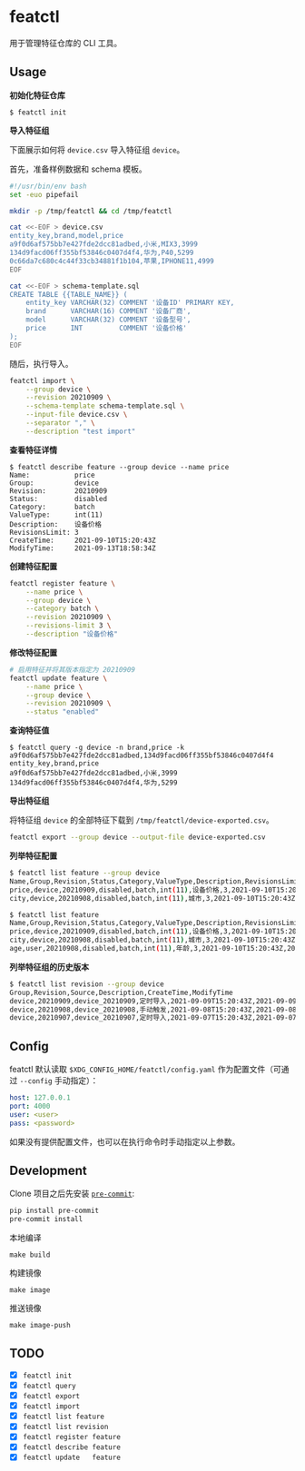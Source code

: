 # featctl

用于管理特征仓库的 CLI 工具。

## Usage

**初始化特征仓库**

```
$ featctl init
```

**导入特征组**

下面展示如何将 `device.csv` 导入特征组 `device`。

首先，准备样例数据和 schema 模板。

```sh
#!/usr/bin/env bash
set -euo pipefail

mkdir -p /tmp/featctl && cd /tmp/featctl

cat <<-EOF > device.csv
entity_key,brand,model,price
a9f0d6af575bb7e427fde2dcc81adbed,小米,MIX3,3999
134d9facd06ff355bf53846c0407d4f4,华为,P40,5299
0c66da7c680c4c44f33cb34881f1b104,苹果,IPHONE11,4999
EOF

cat <<-EOF > schema-template.sql
CREATE TABLE {{TABLE_NAME}} (
    entity_key VARCHAR(32) COMMENT '设备ID' PRIMARY KEY,
    brand      VARCHAR(16) COMMENT '设备厂商',
    model      VARCHAR(32) COMMENT '设备型号',
    price      INT         COMMENT '设备价格'
);
EOF
```

随后，执行导入。

```sh
featctl import \
    --group device \
    --revision 20210909 \
    --schema-template schema-template.sql \
    --input-file device.csv \
    --separator "," \
    --description "test import"
```

**查看特征详情**
```
$ featctl describe feature --group device --name price
Name:           price
Group:          device
Revision:       20210909
Status:         disabled
Category:       batch
ValueType:      int(11)
Description:    设备价格
RevisionsLimit: 3
CreateTime:     2021-09-10T15:20:43Z
ModifyTime:     2021-09-13T18:58:34Z
```

**创建特征配置**
```sh
featctl register feature \
    --name price \
    --group device \
    --category batch \
    --revision 20210909 \
    --revisions-limit 3 \
    --description "设备价格"
```

**修改特征配置**
```sh
# 启用特征并将其版本指定为 20210909
featctl update feature \
    --name price \
    --group device \
    --revision 20210909 \
    --status "enabled"
```

**查询特征值**

```
$ featctl query -g device -n brand,price -k a9f0d6af575bb7e427fde2dcc81adbed,134d9facd06ff355bf53846c0407d4f4
entity_key,brand,price
a9f0d6af575bb7e427fde2dcc81adbed,小米,3999
134d9facd06ff355bf53846c0407d4f4,华为,5299
```

**导出特征组**

将特征组 `device` 的全部特征下载到 `/tmp/featctl/device-exported.csv`。

```sh
featctl export --group device --output-file device-exported.csv
```

**列举特征配置**
```sh
$ featctl list feature --group device
Name,Group,Revision,Status,Category,ValueType,Description,RevisionsLimit,CreateTime,ModifyTime
price,device,20210909,disabled,batch,int(11),设备价格,3,2021-09-10T15:20:43Z,2021-09-13T18:58:34Z
city,device,20210908,disabled,batch,int(11),城市,3,2021-09-10T15:20:43Z,2021-09-13T18:58:34Z

$ featctl list feature
Name,Group,Revision,Status,Category,ValueType,Description,RevisionsLimit,CreateTime,ModifyTime
price,device,20210909,disabled,batch,int(11),设备价格,3,2021-09-10T15:20:43Z,2021-09-13T18:58:34Z
city,device,20210908,disabled,batch,int(11),城市,3,2021-09-10T15:20:43Z,2021-09-13T18:58:34Z
age,user,20210908,disabled,batch,int(11),年龄,3,2021-09-10T15:20:43Z,2021-09-13T18:58:34Z
```

**列举特征组的历史版本**
```sh
$ featctl list revision --group device
Group,Revision,Source,Description,CreateTime,ModifyTime
device,20210909,device_20210909,定时导入,2021-09-09T15:20:43Z,2021-09-09T15:20:43Z
device,20210908,device_20210908,手动触发,2021-09-08T15:20:43Z,2021-09-08T15:20:43Z
device,20210907,device_20210907,定时导入,2021-09-07T15:20:43Z,2021-09-07T15:20:43Z
```

## Config

featctl 默认读取 `$XDG_CONFIG_HOME/featctl/config.yaml` 作为配置文件（可通过 `--config` 手动指定）：

```yaml
host: 127.0.0.1
port: 4000
user: <user>
pass: <password>
```

如果没有提供配置文件，也可以在执行命令时手动指定以上参数。

## Development

Clone 项目之后先安装 [`pre-commit`](https://pre-commit.com/):

```sh
pip install pre-commit
pre-commit install
```

本地编译

```
make build
```

构建镜像

```
make image
```

推送镜像

```
make image-push
```

## TODO

- [x] `featctl init`
- [x] `featctl query`
- [x] `featctl export`
- [x] `featctl import`
- [x] `featctl list feature`
- [x] `featctl list revision`
- [x] `featctl register feature`
- [x] `featctl describe feature`
- [x] `featctl update   feature`
